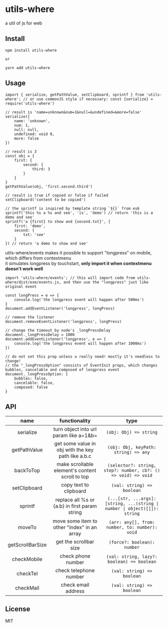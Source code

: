 # utils-where
a util of js for web

## Install
```
npm install utils-where

or

yarn add utils-where
``` 

## Usage
```
import { serialize, getPathValue, setClipboard, sprintf } from 'utils-where'; // or use commonJS style if necessary: const {serialize} = require('utils-where')

// result is 'name=unknown&num=1&null=&undefined=&more=false'
serialize({
    name: 'unknown',
    num: 1,
    null: null,
    undefined: void 0,
    more: false
})

// result is 3
const obj = {
    first: {
        second: {
            third: 3
        }
    }
}
getPathValue(obj, 'first.second.third')

// result is true if copied or false if failed
setClipboard('content to be copied')

// the sprintf is inspired by template string `${}` from es6
sprintf('this %s a %s and see', 'is', 'demo') // return 'this is a demo and see'
sprintf('a {first} to show and {second.txt}', {
    first: 'demo',
    second: {
        txt: 'see'
    }
}) // return 'a demo to show and see'
```

utils-where/events makes it possible to support "longpress" on mobile, which differs from contextmenu<br>
it simulates longpress by touchstart, **only import it when contextmenu doesn't work well**
```
import 'utils-where/events'; // this will import code from utils-where/dist/esm/events.js, and then use the "longpress" just like original event

const longPress = e => {
    console.log('the longpress event will happen after 500ms')
}
document.addEventListener('longpress', longPress)

// remove the listener
document.removeEventListener('longpress', longPress)

// change the timeout by node's _longPressDelay
document._longPressDelay = 1000
document.addEventListener('longpress', e => {
    console.log('the longpress event will happen after 1000ms')
})

// do not set this prop unless u really need! mostly it's needless to change!
// the "_longPressOption" consists of EventInit props, which changes bubbles, cancelable and composed of longpress event
document._longPressOption: {
    bubbles: false,
    cancelable: false,
    composed: false
}
```

## API

| name | functionality | type
| :--: | :--: | :--: |
| serialize | turn object into url param like a=1&b= | ` (obj: Obj) => string ` |
| getPathValue | get some value in obj with the key path like a.b.c | ` (obj: Obj, keyPath: string) => any ` |
| backToTop | make scrollable element's content scroll to top | ` (selector?: string, step?: number, cb?: () => void) => void `|
| setClipboard | copy text to clipboard | ` (val: string) => boolean ` |
| sprintf | replace all %s or {a.b} in first param string | ` (...[str, ...args]: [string, ...(string \| number \| object)[]]): string ` |
| moveTo | move some item to other "index" in an array | ` (arr: any[], from: number, to: number): void ` |
| getScrollBarSize | get the scrollbar size | ` (force?: boolean): number ` |
| checkMobile | check phone number | ` (val: string, lazy?: boolean) => boolean ` |
| checkTel | check telephone number | ` (val: string) => boolean ` |
| checkMail | check email address | ` (val: string) => boolean ` |

## License

MIT
